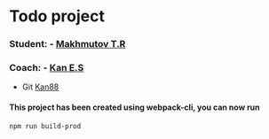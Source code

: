 # Todo project

### Student: - [Makhmutov T.R](https://github.com/TimMakh)

### Coach: - [Kan E.S](https://github.com/kan88)

- Git [Kan88](https://github.com/kan)

#### This project has been created using **webpack-cli**, you can now run

```
npm run build-prod
```
